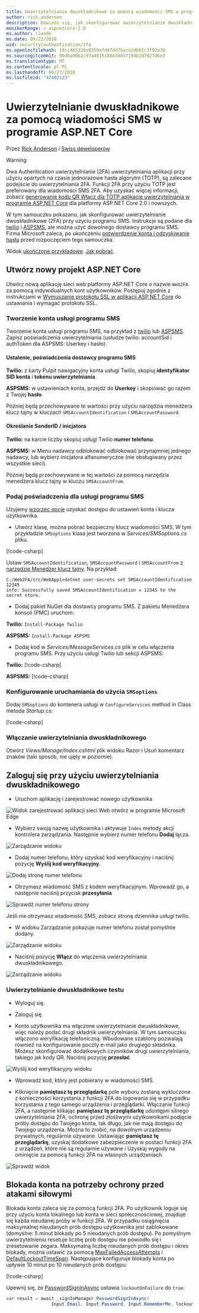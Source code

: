 ```yaml
---
title: Uwierzytelnianie dwuskładnikowe za pomocą wiadomości SMS w programie ASP.NET Core
author: rick-anderson
description: Dowiedz się, jak skonfigurować uwierzytelnianie dwuskładnikowe (2FA) za pomocą aplikacji platformy ASP.NET Core.
monikerRange: < aspnetcore-2.0
ms.author: riande
ms.date: 09/22/2018
uid: security/authentication/2fa
ms.openlocfilehash: 19cc4b5326e8359afd47dd75aca3d661c3f92a30
ms.sourcegitcommit: 9bdba90b2c97a4016188434657194b2d7027d6e3
ms.translationtype: MT
ms.contentlocale: pl-PL
ms.lasthandoff: 09/27/2018
ms.locfileid: "47402123"
---
```

# <a name="two-factor-authentication-with-sms-in-aspnet-core"></a>Uwierzytelnianie dwuskładnikowe za pomocą wiadomości SMS w programie ASP.NET Core

Przez [Rick Anderson](https://twitter.com/RickAndMSFT) i [Swiss deweloperów](https://github.com/Swiss-Devs)

>[!WARNING]
> Dwa Authentication uwierzytelnianie (2FA) uwierzytelniania aplikacji przy użyciu opartych na czasie jednorazowe hasła algorytm (TOTP), są zalecane podejście do uwierzytelniania 2FA. Funkcji 2FA przy użyciu TOTP jest preferowany dla wiadomości SMS 2FA. Aby uzyskać więcej informacji, zobacz [generowanie kodu QR Włącz dla TOTP aplikacje uwierzytelniania w programie ASP.NET Core](xref:security/authentication/identity-enable-qrcodes) dla platformy ASP.NET Core 2.0 i nowszych.

W tym samouczku pokazano, jak skonfigurować uwierzytelnianie dwuskładnikowe (2FA) przy użyciu programu SMS. Instrukcje są podane dla [twilio](https://www.twilio.com/) i [ASPSMS](https://www.aspsms.com/asp.net/identity/core/testcredits/), ale można użyć dowolnego dostawcy programu SMS. Firma Microsoft zaleca, po ukończeniu [potwierdzenie konta i odzyskiwanie hasła](xref:security/authentication/accconfirm) przed rozpoczęciem tego samouczka.

Widok [ukończone przykładowe](https://github.com/aspnet/Docs/tree/master/aspnetcore/security/authentication/2fa/sample/Web2FA). [Jak pobrać](xref:tutorials/index#how-to-download-a-sample).

## <a name="create-a-new-aspnet-core-project"></a>Utwórz nowy projekt ASP.NET Core

Utwórz nową aplikację sieci web platformy ASP.NET Core o nazwie `Web2FA` za pomocą indywidualnych kont użytkowników. Postępuj zgodnie z instrukcjami w [Wymuszanie protokołu SSL w aplikacji ASP.NET Core](xref:security/enforcing-ssl) do ustawiania i wymagać protokołu SSL.

### <a name="create-an-sms-account"></a>Tworzenie konta usługi programu SMS

Tworzenie konta usługi programu SMS, na przykład z [twilio](https://www.twilio.com/) lub [ASPSMS](https://www.aspsms.com/asp.net/identity/core/testcredits/). Zapisz poświadczenia uwierzytelniania (usłudze twilio: accountSid i authToken dla ASPSMS: Userkey i hasło).

#### <a name="figuring-out-sms-provider-credentials"></a>Ustalenie, poświadczenia dostawcy programu SMS

**Twilio:** z karty Pulpit nawigacyjny konta usługi Twilio, skopiuj **identyfikator SID konta** i **tokenu uwierzytelniania**.

**ASPSMS:** w ustawieniach konta, przejdź do **Userkey** i skopiować go razem z Twojej **hasło**.

Później będą przechowywane te wartości przy użyciu narzędzia menedżera klucz tajny w kluczach `SMSAccountIdentification` i `SMSAccountPassword`.

#### <a name="specifying-senderid--originator"></a>Określanie SenderID / inicjatora

**Twilio:** na karcie liczby skopiuj usługi Twilio **numer telefonu**.

**ASPSMS:** w Menu nadawcy odblokować odblokować przynajmniej jednego nadawcy, lub wybierz inicjatora alfanumeryczne (nie obsługiwany przez wszystkie sieci).

Później będą przechowywane w tej wartości za pomocą narzędzia menedżera klucz tajny w kluczu `SMSAccountFrom`.


### <a name="provide-credentials-for-the-sms-service"></a>Podaj poświadczenia dla usługi programu SMS

Użyjemy [wzorzec opcje](xref:fundamentals/configuration/options) uzyskać dostępu do ustawień konta i klucza użytkownika.

   * Utwórz klasę, można pobrać bezpieczny klucz wiadomości SMS. W tym przykładzie `SMSoptions` klasa jest tworzona w *Services/SMSoptions.cs* pliku.

[!code-csharp[](2fa/sample/Web2FA/Services/SMSoptions.cs)]

Ustaw `SMSAccountIdentification`, `SMSAccountPassword` i `SMSAccountFrom` z [narzędzie Menedżer klucz tajny](xref:security/app-secrets). Na przykład:

```none
C:/Web2FA/src/WebApp1>dotnet user-secrets set SMSAccountIdentification 12345
info: Successfully saved SMSAccountIdentification = 12345 to the secret store.
```
* Dodaj pakiet NuGet dla dostawcy programu SMS. Z pakietu Menedżera konsoli (PMC) uruchom:

**Twilio:**
`Install-Package Twilio`

**ASPSMS:**
`Install-Package ASPSMS`


* Dodaj kod w *Services/MessageServices.cs* plik w celu włączenia programu SMS. Przy użyciu usługi Twilio lub sekcji ASPSMS:


**Twilio:** [!code-csharp[](2fa/sample/Web2FA/Services/MessageServices_twilio.cs)]

**ASPSMS:** [!code-csharp[](2fa/sample/Web2FA/Services/MessageServices_ASPSMS.cs)]

### <a name="configure-startup-to-use-smsoptions"></a>Konfigurowanie uruchamiania do użycia `SMSoptions`

Dodaj `SMSoptions` do kontenera usługi w `ConfigureServices` method in Class metoda *Startup.cs*:

[!code-csharp[](2fa/sample/Web2FA/Startup.cs?name=snippet1&highlight=4)]

### <a name="enable-two-factor-authentication"></a>Włączanie uwierzytelniania dwuskładnikowego

Otwórz *Views/Manage/Index.cshtml* plik widoku Razor i Usuń komentarz znaków (taki sposób, nie ujęty w poziomie).

## <a name="log-in-with-two-factor-authentication"></a>Zaloguj się przy użyciu uwierzytelniania dwuskładnikowego

* Uruchom aplikację i zarejestrować nowego użytkownika

![Widok zarejestrować aplikacji sieci Web otwórz w programie Microsoft Edge](2fa/_static/login2fa1.png)

* Wybierz swoją nazwę użytkownika i aktywuje `Index` metody akcji kontrolera zarządzania. Następnie wybierz numer telefonu **Dodaj** łącza.

![Zarządzanie widoku](2fa/_static/login2fa2.png)

* Dodaj numer telefonu, który uzyskać kod weryfikacyjny i naciśnij pozycję **Wyślij kod weryfikacyjny**.

![Dodaj stronę numer telefonu](2fa/_static/login2fa3.png)

* Otrzymasz wiadomość SMS z kodem weryfikacyjnym. Wprowadź go, a następnie naciśnij przycisk **przesyłania**

![Sprawdź numer telefonu strony](2fa/_static/login2fa4.png)

Jeśli nie otrzymasz wiadomość SMS, zobacz stronę dziennika usługi twilio.

* W widoku Zarządzanie pokazuje numer telefonu został pomyślnie dodany.

![Zarządzanie widoku](2fa/_static/login2fa5.png)

* Naciśnij pozycję **Włącz** do włączenia uwierzytelniania dwuskładnikowego.

![Zarządzanie widoku](2fa/_static/login2fa6.png)

### <a name="test-two-factor-authentication"></a>Uwierzytelnianie dwuskładnikowe testu

* Wyloguj się.

* Zaloguj się.

* Konto użytkownika ma włączone uwierzytelnianie dwuskładnikowe, więc należy podać drugi składnik uwierzytelniania. W tym samouczku włączono weryfikację telefoniczną. Wbudowane szablony pozwalają również na konfigurowanie poczty e-mail jako drugiego składnika. Możesz skonfigurować dodatkowych czynników drugi uwierzytelniania, takiego jak kody QR. Naciśnij pozycję **przesłać**.

![Wyślij kod weryfikacyjny widoku](2fa/_static/login2fa7.png)

* Wprowadź kod, który jest pobierany w wiadomości SMS.

* Kliknięcie **pamiętasz tę przeglądarkę** pole wyboru zostaną wykluczone z konieczności korzystania z funkcji 2FA do logowania się w przypadku korzystania z tego samego urządzenia i przeglądarki. Włączanie funkcji 2FA, a następnie klikając **pamiętasz tę przeglądarkę** udostępni silnego uwierzytelniania 2FA, ochronę przed złośliwymi użytkownikami podjęcie próby dostępu do Twojego konta, tak długo, jak nie mają dostępu do Twojego urządzenia. Można to zrobić, na dowolnym urządzeniu prywatnych, regularnie używane. Ustawiając **pamiętasz tę przeglądarkę**, uzyskaj dodatkowe zabezpieczenie w postaci funkcji 2FA z urządzeń, które nie są regularnie używane i Uzyskaj wygody na ominięcie za pomocą funkcji 2FA na własnych urządzeniach.

![Sprawdź widok](2fa/_static/login2fa8.png)

## <a name="account-lockout-for-protecting-against-brute-force-attacks"></a>Blokada konta na potrzeby ochrony przed atakami siłowymi

Blokada konta zaleca się za pomocą funkcji 2FA. Po użytkownik loguje się przy użyciu konta lokalnego lub konta w sieci społecznościowej, znajduje się każda nieudanej próby w funkcji 2FA. W przypadku osiągnięcia maksymalnej nieudanych prób dostępu użytkownika jest zablokowane (domyślne: 5 minut blokady po 5 nieudanych prób dostępu). Po pomyślnym uwierzytelnieniu resetuje liczbę prób dostępu nie powiodło się i zresetowanie zegara. Maksymalną liczbę nieudanych prób dostępu i okres blokady, można ustawić za pomocą [MaxFailedAccessAttempts](/dotnet/api/microsoft.aspnetcore.identity.lockoutoptions.maxfailedaccessattempts) i [DefaultLockoutTimeSpan](/dotnet/api/microsoft.aspnetcore.identity.lockoutoptions.defaultlockouttimespan). Następujące konfiguruje blokady konta po upływie 10 minut po 10 nieudanych prób dostępu:

[!code-csharp[](2fa/sample/Web2FA/Startup.cs?name=snippet2&highlight=13-17)]

Upewnij się, że [PasswordSignInAsync](/dotnet/api/microsoft.aspnetcore.identity.signinmanager-1.passwordsigninasync) ustawia `lockoutOnFailure` do `true`:

```csharp
var result = await _signInManager.PasswordSignInAsync(
                 Input.Email, Input.Password, Input.RememberMe, lockoutOnFailure: true);
```
